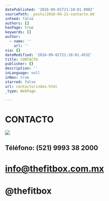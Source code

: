 ```yaml
---
datePublished: '2016-09-01T21:10:01.990Z'
sourcePath: _posts/2016-04-21-contacto.md
inFeed: false
authors: []
hasPage: true
keywords: []
author:
  - name: ''
    url: ''
via: {}
dateModified: '2016-09-01T21:10:01.453Z'
title: CONTACTO
publisher: {}
description: ''
inLanguage: null
inNav: true
starred: false
url: contacto/index.html
_type: WebPage

---
```

# CONTACTO
![](https://s3-us-west-2.amazonaws.com/the-grid-img/p/e81ec3df5806945bece5ff5f12464df47097f85f.png)

## Téléfono: (521) 9993 38 2000 

# info@thefitbox.com.mx

# @thefitbox